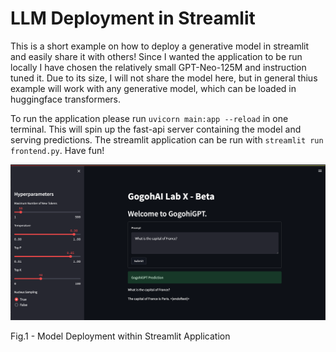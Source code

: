 # LLM Deployment in Streamlit

This is a short example on how to deploy a generative model in streamlit and easily share it with others!
Since I wanted the application to be run locally I have chosen the relatively small GPT-Neo-125M and instruction tuned it. Due to its size, I will not share the model here, but in general thius example will work with any generative model, which can be loaded in huggingface transformers.

To run the application please run `uvicorn main:app --reload` in one terminal. This will spin up the fast-api server containing the model and serving predictions. The streamlit application can be run with `streamlit run frontend.py`. Have fun!

<p align="center">
  <img src="../img/deployment_streamlit.png" alt=""/>
  <figcaption>Fig.1 - Model Deployment within Streamlit Application</figcaption>
</p>
